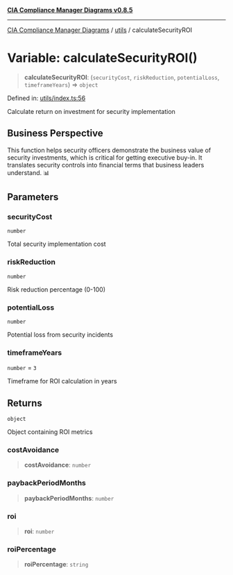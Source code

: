 [**CIA Compliance Manager Diagrams v0.8.5**](../../README.md)

***

[CIA Compliance Manager Diagrams](../../modules.md) / [utils](../README.md) / calculateSecurityROI

# Variable: calculateSecurityROI()

> **calculateSecurityROI**: (`securityCost`, `riskReduction`, `potentialLoss`, `timeframeYears`) => `object`

Defined in: [utils/index.ts:56](https://github.com/Hack23/cia-compliance-manager/blob/4f2006283e1cd56feb8daea1f810b2bc8c1b1d1b/src/utils/index.ts#L56)

Calculate return on investment for security implementation

## Business Perspective

This function helps security officers demonstrate the business value of
security investments, which is critical for getting executive buy-in. It
translates security controls into financial terms that business leaders
understand. 📊

## Parameters

### securityCost

`number`

Total security implementation cost

### riskReduction

`number`

Risk reduction percentage (0-100)

### potentialLoss

`number`

Potential loss from security incidents

### timeframeYears

`number` = `3`

Timeframe for ROI calculation in years

## Returns

`object`

Object containing ROI metrics

### costAvoidance

> **costAvoidance**: `number`

### paybackPeriodMonths

> **paybackPeriodMonths**: `number`

### roi

> **roi**: `number`

### roiPercentage

> **roiPercentage**: `string`
